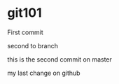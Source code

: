 # git101
First commit


second to branch

this is the second commit on master

my last change on github

